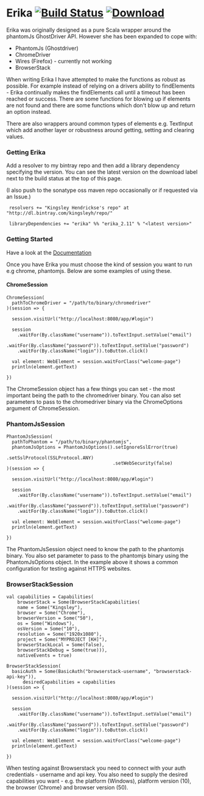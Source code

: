 Erika  [![Build Status](https://travis-ci.org/kingsleyh/erika.png?branch=master)](https://travis-ci.org/kingsleyh/erika) [ ![Download](https://api.bintray.com/packages/kingsleyh/repo/erika/images/download.svg) ](https://bintray.com/kingsleyh/repo/erika/_latestVersion)
==========

Erika was originally designed as a pure Scala wrapper around the phantomJs GhostDriver API. However she has been expanded to cope with:

* PhantomJs (Ghostdriver)
* ChromeDriver
* Wires (Firefox) - currently not working
* BrowserStack

When writing Erika I have attempted to make the functions as robust as possible. For example instead of relying on a drivers ability to findElements - Erika
continually makes the findElements call until a timeout has been reached or success. There are some functions for blowing up if elements are not found 
and there are some functions which don't blow up and return an option instead.

There are also wrappers around common types of elements e.g. TextInput which add another layer or robustness around getting, setting and clearing values.

### Getting Erika

Add a resolver to my bintray repo and then add a library dependency specifying the version. You can see the latest version on the download label next to the build 
status at the top of this page.

(I also push to the sonatype oss maven repo occasionally or if requested via an Issue.)

     resolvers += "Kingsley Hendrickse's repo" at "http://dl.bintray.com/kingsleyh/repo/"

     libraryDependencies += "erika" %% "erika_2.11" % "<latest version>"
     
### Getting Started
     
Have a look at the [Documentation](https://rawgit.com/kingsleyh/erika/master/docs/documentation.html)

Once you have Erika you must choose the kind of session you want to run e.g chrome, phantomjs. Below are some examples of using these.

#### ChromeSession

    ChromeSession(
      pathToChromeDriver = "/path/to/binary/chromedriver"
    )(session => {
    
      session.visitUrl("http://localhost:8080/app/#login")
    
      session
        .waitFor(By.className("username")).toTextInput.setValue("email")
        .waitFor(By.className("password")).toTextInput.setValue("password")
        .waitFor(By.className("login")).toButton.click()
    
      val element: WebElement = session.waitForClass("welcome-page")
      println(element.getText)
    
    })
            
The ChromeSession object has a few things you can set - the most important being the path to the chromedriver binary. You can also set 
parameters to pass to the chromedriver binary via the ChromeOptions argument of ChromeSession. 

### PhantomJsSession

    PhantomJsSession(
      pathToPhantom = "/path/to/binary/phantomjs",
      phantomJsOptions = PhantomJsOptions().setIgnoreSslError(true)
                                           .setSslProtocol(SSLProtocol.ANY)
                                           .setWebSecurity(false)
    )(session => {
    
      session.visitUrl("http://localhost:8080/app/#login")
    
      session
        .waitFor(By.className("username")).toTextInput.setValue("email")
        .waitFor(By.className("password")).toTextInput.setValue("password")
        .waitFor(By.className("login")).toButton.click()
    
      val element: WebElement = session.waitForClass("welcome-page")
      println(element.getText)
    
    })
        
The PhantomJsSession object need to know the path to the phantomjs binary. You also set parameter to pass to the phantomjs binary using the PhantomJsOptions
object. In the example above it shows a common configuration for testing against HTTPS websites.

### BrowserStackSession

    val capabilities = Capabilities(
        browserStack = Some(BrowserStackCapabilities(
        name = Some("Kingsley"),
        browser = Some("Chrome"),
        browserVersion = Some("50"),
        os = Some("Windows"),
        osVersion = Some("10"),
        resolution = Some("1920x1080"),
        project = Some("MYPROJECT [KH]"),
        browserStackLocal = Some(false),
        browserStackDebug = Some(true))),
        nativeEvents = true)
        
    BrowserStackSession(
      basicAuth = Some(BasicAuth("browserstack-username", "browserstack-api-key")),
          desiredCapabilities = capabilities
    )(session => {
    
      session.visitUrl("http://localhost:8080/app/#login")
    
      session
        .waitFor(By.className("username")).toTextInput.setValue("email")
        .waitFor(By.className("password")).toTextInput.setValue("password")
        .waitFor(By.className("login")).toButton.click()
    
      val element: WebElement = session.waitForClass("welcome-page")
      println(element.getText)
    
    })
        
When testing against Browserstack you need to connect with your auth credentials - username and api key. You also need to supply the desired 
capabilities you want - e.g. the platform (Windows), platform version (10), the browser (Chrome) and browser version (50).


        